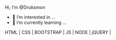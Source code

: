 Hi, I’m @Druksmon
- 👀 I’m interested in ...
- 🌱 I’m currently learning ...


HTML | CSS | BOOTSTRAP | JS | NODE | jQUERY | 



